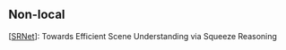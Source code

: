 ## Non-local
[[SRNet](https://arxiv.org/abs/2011.03308)]: Towards Efficient Scene Understanding via Squeeze Reasoning